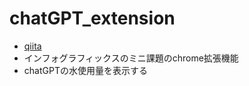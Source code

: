 # chatGPT_extension
- [qiita](https://qiita.com/M_iwamoto/items/e61986d2c4d1c538c73f)
- インフォグラフィックスのミニ課題のchrome拡張機能
- chatGPTの水使用量を表示する
